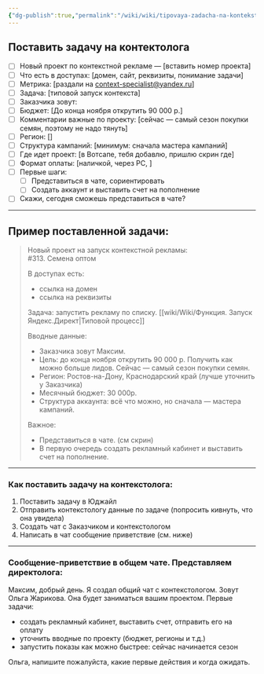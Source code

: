 ```yaml
---
{"dg-publish":true,"permalink":"/wiki/wiki/tipovaya-zadacha-na-kontekstologa-po-zapusku-proekta-napravlyayushhaya-forma/"}
---
```


## Поставить задачу на контектолога
- [ ] Новый проект по контекстной рекламе — [вставить номер проекта]
- [ ] Что есть в доступах: [домен, сайт, реквизиты, понимание задачи]
- [ ] Метрика: [раздали на context-specialist@yandex.ru]
- [ ] Задача: [типовой запуск контекста]
- [ ] Заказчика зовут: 
- [ ] Бюджет: [До конца ноября открутить 90 000 р.]
- [ ] Комментарии важные по проекту: [сейчас — самый сезон покупки семян, поэтому не надо тянуть]
- [ ] Регион: []
- [ ] Структура кампаний: [минимум: сначала мастера кампаний]
- [ ] Где идет проект: [в Вотсапе, тебя добавлю, пришлю скрин где] 
- [ ] Формат оплаты: [наличкой, через РС, ]
- [ ] Первые шаги:
	- [ ] Представиться в чате, сориентировать
	- [ ] Создать аккаунт и выставить счет на пополнение
- [ ] Скажи, сегодня сможешь представиться в чате?

---
## Пример поставленной задачи:

> Новый проект на запуск контекстной рекламы:  
> #313. Семена оптом
> 
> В доступах есть:
> 
> - ссылка на домен
> - ссылка на реквизиты
> 
> Задача: запустить рекламу по списку. [[wiki/Wiki/Функция. Запуск Яндекс.Директ\|Типовой процесс]]
> 
> Вводные данные:
> 
> - Заказчика зовут Максим.
> - Цель: до конца ноября открутить 90 000 р. Получить как можно больше лидов. Сейчас — самый сезон покупки семян.
> - Регион: Ростов-на-Дону, Краснодарский край (лучше уточнить у Заказчика)
> - Месячный бюджет: 30 000р.
> - Структура аккаунта: всё что можно, но сначала — мастера кампаний.
> 
> Важное:
> 
> - Представиться в чате. (см скрин)
> - В первую очередь создать рекламный кабинет и выставить счет на пополнение.
> 
---

### Как поставить задачу на контекстолога:

1. Поставить задачу в Юджайл
2. Отправить контекстологу данные по задаче (попросить кивнуть, что она увидела)
3. Создать чат с Заказчиком и контекстологом
4. Написать в чат сообщение приветствие (см. ниже)

---

### Сообщение-приветствие в общем чате. Представляем директолога:

Максим, добрый день. Я создал общий чат с контекстологом. Зовут Ольга Жарикова. Она будет заниматься вашим проектом. Первые задачи:

- создать рекламный кабинет, выставить счет, отправить его на оплату
- уточнить вводные по проекту (бюджет, регионы и т.д.)
- запустить показы как можно быстрее: сейчас начинается сезон

Ольга, напишите пожалуйста, какие первые действия и когда ожидать.